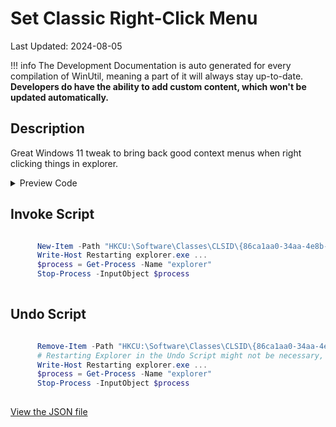 # Set Classic Right-Click Menu 

Last Updated: 2024-08-05


!!! info
     The Development Documentation is auto generated for every compilation of WinUtil, meaning a part of it will always stay up-to-date. **Developers do have the ability to add custom content, which won't be updated automatically.**


## Description

Great Windows 11 tweak to bring back good context menus when right clicking things in explorer.

<!-- BEGIN CUSTOM CONTENT -->

<!-- END CUSTOM CONTENT -->

<details>
<summary>Preview Code</summary>

```json
{
  "Content": "Set Classic Right-Click Menu ",
  "Description": "Great Windows 11 tweak to bring back good context menus when right clicking things in explorer.",
  "category": "z__Advanced Tweaks - CAUTION",
  "panel": "1",
  "Order": "a027_",
  "InvokeScript": [
    "
      New-Item -Path \"HKCU:\\Software\\Classes\\CLSID\\{86ca1aa0-34aa-4e8b-a509-50c905bae2a2}\" -Name \"InprocServer32\" -force -value \"\"
      Write-Host Restarting explorer.exe ...
      $process = Get-Process -Name \"explorer\"
      Stop-Process -InputObject $process
      "
  ],
  "UndoScript": [
    "
      Remove-Item -Path \"HKCU:\\Software\\Classes\\CLSID\\{86ca1aa0-34aa-4e8b-a509-50c905bae2a2}\" -Recurse -Confirm:$false -Force
      # Restarting Explorer in the Undo Script might not be necessary, as the Registry change without restarting Explorer does work, but just to make sure.
      Write-Host Restarting explorer.exe ...
      $process = Get-Process -Name \"explorer\"
      Stop-Process -InputObject $process
      "
  ]
}
```
</details>

## Invoke Script

```powershell

      New-Item -Path "HKCU:\Software\Classes\CLSID\{86ca1aa0-34aa-4e8b-a509-50c905bae2a2}" -Name "InprocServer32" -force -value ""
      Write-Host Restarting explorer.exe ...
      $process = Get-Process -Name "explorer"
      Stop-Process -InputObject $process
      

```
## Undo Script

```powershell

      Remove-Item -Path "HKCU:\Software\Classes\CLSID\{86ca1aa0-34aa-4e8b-a509-50c905bae2a2}" -Recurse -Confirm:$false -Force
      # Restarting Explorer in the Undo Script might not be necessary, as the Registry change without restarting Explorer does work, but just to make sure.
      Write-Host Restarting explorer.exe ...
      $process = Get-Process -Name "explorer"
      Stop-Process -InputObject $process
      

```
<!-- BEGIN SECOND CUSTOM CONTENT -->

<!-- END SECOND CUSTOM CONTENT -->

[View the JSON file](https://github.com/ChrisTitusTech/winutil/tree/main/config/tweaks.json)

